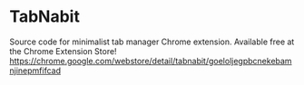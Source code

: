 # TabNabit
Source code for minimalist tab manager Chrome extension.
Available free at the Chrome Extension Store! https://chrome.google.com/webstore/detail/tabnabit/goeloljegpbcnekebamnjinepmfifcad
